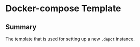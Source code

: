 # Docker-compose Template

## Summary

The template that is used for setting up a new `.depot` instance.